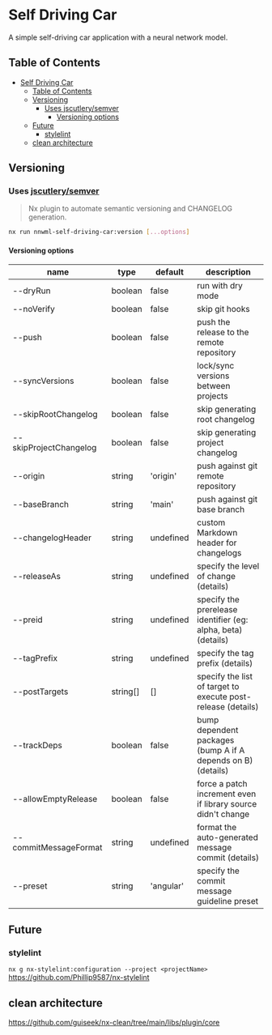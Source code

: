 # Self Driving Car

A simple self-driving car application with a neural network model.

## Table of Contents

- [Self Driving Car](#self-driving-car)
  - [Table of Contents](#table-of-contents)
  - [Versioning](#versioning)
    - [Uses jscutlery/semver](#uses-jscutlerysemver)
      - [Versioning options](#versioning-options)
  - [Future](#future)
    - [stylelint](#stylelint)
  - [clean architecture](#clean-architecture)

## Versioning

### Uses [jscutlery/semver](https://github.com/jscutlery/semver)

 > Nx plugin to automate semantic versioning and CHANGELOG generation.

```bash
nx run nnwml-self-driving-car:version [...options]
```

#### Versioning options

|         name         |  type  | default |                         description                          |
|----------------------|--------|---------|--------------------------------------------------------------|
|       --dryRun       |boolean |  false  |                      run with dry mode                       |
|      --noVerify      |boolean |  false  |                        skip git hooks                        |
|        --push        |boolean |  false  |          push the release to the remote repository           |
|    --syncVersions    |boolean |  false  |             lock/sync versions between projects              |
| --skipRootChangelog  |boolean |  false  |                skip generating root changelog                |
|--skipProjectChangelog|boolean |  false  |              skip generating project changelog               |
|       --origin       | string |'origin' |              push against git remote repository              |
|     --baseBranch     | string | 'main'  |                 push against git base branch                 |
|  --changelogHeader   | string |undefined|            custom Markdown header for changelogs             |
|     --releaseAs      | string |undefined|            specify the level of change (details)             |
|       --preid        | string |undefined|specify the prerelease identifier (eg: alpha, beta) (details) |
|     --tagPrefix      | string |undefined|               specify the tag prefix (details)               |
|    --postTargets     |string[]|   []    | specify the list of target to execute post-release (details) |
|     --trackDeps      |boolean |  false  | bump dependent packages (bump A if A depends on B) (details) |
| --allowEmptyRelease  |boolean |  false  | force a patch increment even if library source didn't change |
|--commitMessageFormat | string |undefined|      format the auto-generated message commit (details)      |
|       --preset       | string |'angular'|         specify the commit message guideline preset          |

## Future

### stylelint

`nx g nx-stylelint:configuration --project <projectName>`
<https://github.com/Phillip9587/nx-stylelint>

## clean architecture

<https://github.com/guiseek/nx-clean/tree/main/libs/plugin/core>
